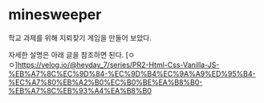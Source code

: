 # minesweeper
학교 과제를 위해 지뢰찾기 게임을 만들어 보았다.

자세한 설명은 아래 글을 참조하면 된다.
[ㅇㅇ]https://velog.io/@heyday_7/series/PR2-Html-Css-Vanilla-JS-%EB%A7%8C%EC%9D%84-%EC%9D%B4%EC%9A%A9%ED%95%B4-%EC%A7%80%EB%A2%B0%EC%B0%BE%EA%B8%B0-%EB%A7%8C%EB%93%A4%EA%B8%B0
